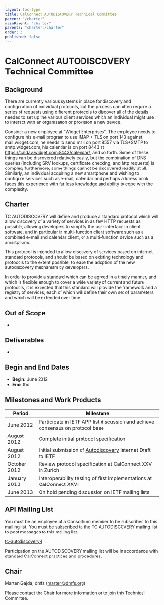 ```yaml
---
layout: toc-type
title: CalConnect AUTODISCOVERY Technical Committee
parent: "/charter"
mainParent: "charter"
parents: "charter:/charter"
order: 3
published: false
---
```


# CalConnect AUTODISCOVERY Technical Committee

## Background

There are currently various systems in place for discovery and configuration of individual protocols, but the process can often require a series of requests using different protocols to discover all of the details needed to set up the various client services which an individual might use to interact with an organisation or provision a new device.

Consider a new employee at "Widget Enterprises". The employee needs to configure his e-mail program to use IMAP + TLS on port 143 against mail.widget.com, he needs to send mail on port 8557 via TLS+SMTP to smtp.widget.com, his calendar is on port 8443 at https://caldav.widget.com:8443/calendar/, and so forth. Some of these things can be discovered relatively easily, but the combination of DNS queries (including SRV lookups, certificate checking, and http requests) is complex; furthermore, some things cannot be discovered readily at all. Similarly, an individual acquiring a new smartphone and wishing to configure services such as e-mail, calendar and perhaps address book faces this experience with far less knowledge and ability to cope with the complexity.

## Charter

TC AUTODISCOVERY will define and produce a standard protocol which will allow discovery of a variety of services in as few HTTP requests as possible, allowing developers to simplify the user interface in client software, and in particular in multi-function client software such as a combined e-mail and calendar client, or a multi-function device such as a smartphone.

This protocol is intended to allow discovery of services based on internet standard protocols, and should be based on existing technology and protocols to the extent possible, to ease the adoption of the new autodiscovery mechanism by developers.

In order to provide a standard which can be agreed in a timely manner, and which is flexible enough to cover a wide variety of current and future protocols, it is expected that this standard will provide the framework and a registry of services, each of which will define their own set of parameters and which will be extended over time.

## Out of Scope 

- 
 
## Deliverables

-

## Begin and End Dates

* **Begin:** June 2012
* **End:** tbd

## Milestones and Work Products

| Period | Milestone |
| --- | --- |
| June 2012 |	Participate in IETF APP list discussion and achieve consensus on protocol base |
| August 2012 |	Complete initial protocol specification |
| August 2012 |	Initial submission of [Autodiscovery](https://datatracker.ietf.org/doc/draft-daboo-aggregated-service-discovery/) Internet Draft to IETF |
| October 2012 |	Review protocol specification at CalConnect XXV in Zurich |
| January 2013 |	Interoperability testing of first implementations at CalConnect XXVI |
| June 2013 |	On hold pending discussion on IETF mailing lists |

## API Mailing List

You must be an employee of a Consortium member to be subscribed to this mailing list.
You must be subscribed to the TC AUTODISCOVERY mailing list to post messages to this mailing list.

[tc-autodiscovery-l](mailto:tc-autodiscovery-l@lists.calconnect.org)

Participation on the AUTODISCOVERY mailing list will be in accordance with standard CalConnect practices and procedures.

## Chair 

Marten Gajda, dmfs ([marten@dmfs.org](mailto:marten@dmfs.org))

Please contact the Chair for more information or to join this Technical Committee.
